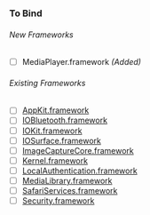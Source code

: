 ### To Bind
###### New Frameworks
- [ ] MediaPlayer.framework *(Added)*

###### Existing Frameworks
- [ ] [AppKit.framework](https://github.com/xamarin/xamarin-macios/wiki/AppKit-macOS-Final)
- [ ] [IOBluetooth.framework](https://github.com/xamarin/xamarin-macios/wiki/IOBluetooth-macOS-Final)
- [ ] [IOKit.framework](https://github.com/xamarin/xamarin-macios/wiki/IOKit-macOS-Final)
- [ ] [IOSurface.framework](https://github.com/xamarin/xamarin-macios/wiki/IOSurface-macOS-Final)
- [ ] [ImageCaptureCore.framework](https://github.com/xamarin/xamarin-macios/wiki/ImageCaptureCore-macOS-Final)
- [ ] [Kernel.framework](https://github.com/xamarin/xamarin-macios/wiki/Kernel-macOS-Final)
- [ ] [LocalAuthentication.framework](https://github.com/xamarin/xamarin-macios/wiki/LocalAuthentication-macOS-Final)
- [ ] [MediaLibrary.framework](https://github.com/xamarin/xamarin-macios/wiki/MediaLibrary-macOS-Final)
- [ ] [SafariServices.framework](https://github.com/xamarin/xamarin-macios/wiki/SafariServices-macOS-Final)
- [ ] [Security.framework](https://github.com/xamarin/xamarin-macios/wiki/Security-macOS-Final)
